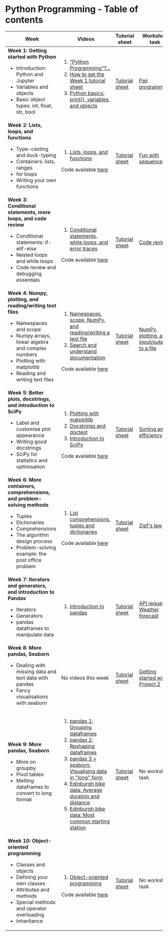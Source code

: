 # Python Programming - Table of contents

| Week | Videos | Tutorial sheet | Workshop task |
|--|--|--|--|
| **Week 1: Getting started with Python** <ul><li>Introduction: Python and Jupyter</li> <li>Variables and objects</li> <li>Basic object types: int, float, str, bool</li></ul>|<ol><li>["Python Programming"?...](https://media.ed.ac.uk/media/1_9c3vbwdq)</li><li>[How to get the Week 1 tutorial sheet](https://media.ed.ac.uk/media/1_93ztcqsk)</li><li>[Python basics: print(), variables, and objects](https://media.ed.ac.uk/media/1_ukwic4aj)</li></ol>| [Tutorial sheet](https://github.com/pypr-2122/pp-w01-tutorial) | [Pair programming](https://github.com/pypr-2122/pp-w01-workshop) |
| **Week 2: Lists, loops, and functions** <ul><li>Type-casting and duck-typing</li> <li>Containers: lists, ranges</li> <li>for loops</li> <li>Writing your own functions</li></ul> |<ol><li>[Lists, loops, and functions](https://media.ed.ac.uk/media/1_roxwub6v)</li></ol>Code available [here](https://github.com/pypr-2122/pp-w02-videos)| [Tutorial sheet](https://github.com/pypr-2122/pp-w02-tutorial) | [Fun with sequences](https://github.com/pypr-2122/pp-w02-workshop) |
| **Week 3: Conditional statements, more loops, and code review** <ul><li>Conditional statements: if-elif-else</li> <li>Nested loops and while loops</li> <li>Code review and debugging essentials</li></ul> |<ol><li>[Conditional statements, while loops, and error traces](https://media.ed.ac.uk/media/1_axri084h)</li></ol>Code available [here](https://github.com/pypr-2122/pp-w03-videos)| [Tutorial sheet](https://github.com/pypr-2122/pp-w03-tutorial) | [Code review](https://github.com/pypr-2122/pp-w03-workshop) |
| **Week 4: Numpy, plotting, and reading/writing text files** <ul><li>Namespaces and scope</li> <li>Numpy arrays, linear algebra and complex numbers</li> <li>Plotting with matplotlib</li> <li>Reading and writing text files</li></ul> |<ol><li>[Namespaces, scope, NumPy, and reading/writing a text file](https://media.ed.ac.uk/media/1_gm2nj9uo)</li><li>[Search and understand documentation](https://media.ed.ac.uk/media/1_8778cbc6)</li></ol>Code available [here](https://github.com/pypr-2122/pp-w04-videos)| [Tutorial sheet](https://github.com/pypr-2122/pp-w04-tutorial) | [NumPy, plotting, and input/output to a file](https://github.com/pypr-2122/pp-w04-workshop) |
| **Week 5: Better plots, docstrings, and introduction to SciPy** <ul><li>Label and customise plot appearance</li> <li>Writing good docstrings</li> <li>SciPy for statistics and optimisation</li></ul> |<ol><li>[Plotting with matplotlib](https://media.ed.ac.uk/media/1_893xwezc)</li><li>[Docstrings and doctest](https://media.ed.ac.uk/media/1_99fs7ze0)</li><li>[Introduction to SciPy](https://media.ed.ac.uk/media/1_g9yotnx4)</li></ol>Code available [here](https://github.com/pypr-2122/pp-w05-videos)| [Tutorial sheet](https://github.com/pypr-2122/pp-w05-tutorial) | [Sorting and efficiency](https://github.com/pypr-2122/pp-w05-workshop) |
| **Week 6: More containers, comprehensions, and problem-solving methods** <ul><li>Tuples</li> <li>Dictionaries</li> <li>Comprehensions</li> <li>The algorithm design process</li> <li>Problem-solving example: the post office problem</li></ul> |<ol><li>[List comprehensions, tuples and dictionaries](https://media.ed.ac.uk/media/0_maviiyaj)</li></ol>Code available [here](https://github.com/pypr-2122/pp-w06-videos)| [Tutorial sheet](https://github.com/pypr-2122/pp-w06-tutorial) | [Zipf's law](https://github.com/pypr-2122/pp-w06-workshop) |
| **Week 7: Iterators and generators, and introduction to Pandas** <ul><li>Iterators</li> <li>Generators</li> <li>pandas dataframes to manipulate data</li></ul> |<ol><li>[Introduction to pandas](https://media.ed.ac.uk/media/1_wz193216)</li></ol>| [Tutorial sheet](https://github.com/pypr-2122/pp-w07-tutorial) | [API requests: Weather forecast](https://github.com/pypr-2122/pp-w07-workshop) |
| **Week 8: More pandas, Seaborn** <ul><li>Dealing with missing data and text data with pandas</li> <li>Fancy visualisations with seaborn</li></ul> | No videos this week | [Tutorial sheet](https://github.com/pypr-2122/pp-w08-tutorial) | [Getting started with Project 2](https://github.com/pypr-2122/pp-w08-workshop) |
| **Week 9: More pandas, Seaborn** <ul><li>More on groupby</li> <li>Pivot tables</li> <li>Melting dataframes to convert to long format</li> |<ol><li>[pandas 1: Grouping dataframes](https://media.ed.ac.uk/media/1_iikp4bvd)</li> <li>[pandas 2: Reshaping dataframes](https://media.ed.ac.uk/media/1_z7rg2v86)</li> <li>[pandas 3 + seaborn: Visualising data in "long" form](https://media.ed.ac.uk/media/1_ymmhhu3l)</li> <li>[Edinburgh bike data: Average duration and distance](https://media.ed.ac.uk/media/1_tdhzpvph)</li> <li>[Edinburgh bike data: Most common starting station](https://media.ed.ac.uk/media/1_69mmduop)</li></ol>| [Tutorial sheet](https://github.com/pypr-2122/pp-w09-tutorial) | No workshop task |
| **Week 10: Object-oriented programming** <ul><li>Classes and objects</li> <li>Defining your own classes</li> <li>Attributes and methods</li> <li>Special methods and operator overloading</li> <li>Inheritance</li></ul>|<ol><li>[Object-oriented programming](https://media.ed.ac.uk/media/1_k3vvnosm)</li></ol>Code available [here](https://github.com/pypr-2122/pp-w10-videos)| [Tutorial sheet](https://github.com/pypr-2122/pp-w10-tutorial) | No workshop task |




